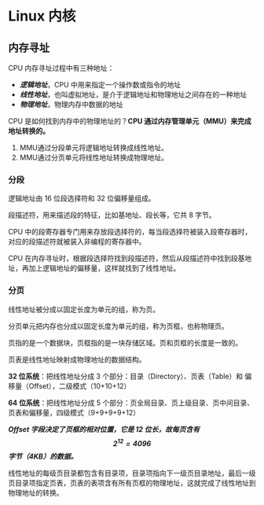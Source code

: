 # Linux 内核

## 内存寻址

CPU 内存寻址过程中有三种地址：
- ***逻辑地址***，CPU 中用来指定一个操作数或指令的地址
- ***线性地址***，也叫虚拟地址，是介于逻辑地址和物理地址之间存在的一种地址
- ***物理地址***，物理内存中数据的地址

CPU 是如何找到内存中的物理地址的？**CPU 通过内存管理单元（MMU）来完成地址转换的。**  
1. MMU通过分段单元将逻辑地址转换成线性地址。  
2. MMU通过分页单元将线性地址转换成物理地址。  

### 分段

逻辑地址由 16 位段选择符和 32 位偏移量组成。

段描述符，用来描述段的特征，比如基地址、段长等，它共 8 字节。

CPU 中的段寄存器专门用来存放段选择符的，每当段选择符被装入段寄存器时，对应的段描述符就被装入非编程的寄存器中。

CPU 在内存寻址时，根据段选择符找到段描述符，然后从段描述符中找到段基地址，再加上逻辑地址的偏移量，这样就找到了线性地址。

### 分页

线性地址被分成以固定长度为单元的组，称为页。

分页单元把内存也分成以固定长度为单元的组，称为页框，也称物理页。

页指的是一个数据块，页框指的是一块存储区域。页和页框的长度是一致的。

页表是线性地址映射成物理地址的数据结构。

**32 位系统**：把线性地址分成 3 个部分：目录（Directory）、页表（Table）和 偏移量（Offset），二级模式（10+10+12）

**64 位系统**：把线性地址分成 5 个部分：页全局目录、页上级目录、页中间目录、页表和偏移量，四级模式（9+9+9+9+12）

***Offset 字段决定了页框的相对位置，它是 12 位长，故每页含有 $$2^{12} = 4096$$ 字节（4KB）的数据。***

线性地址的每级页目录都包含有目录项，目录项指向下一级页目录地址，最后一级页目录项指定页表，页表的表项含有所有页框的物理地址，这就完成了线性地址到物理地址的转换。

